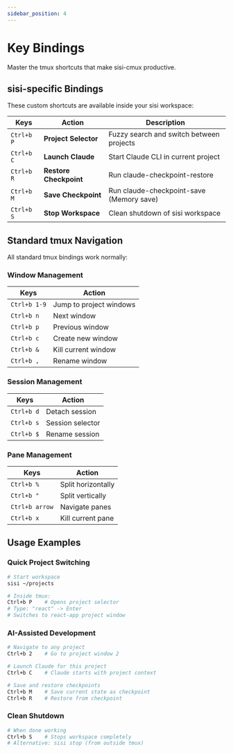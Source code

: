 ```yaml
---
sidebar_position: 4
---
```


# Key Bindings

Master the tmux shortcuts that make sisi-cmux productive.

## sisi-specific Bindings

These custom shortcuts are available inside your sisi workspace:

| Keys | Action | Description |
|------|--------|-------------|
| `Ctrl+b P` | **Project Selector** | Fuzzy search and switch between projects |
| `Ctrl+b C` | **Launch Claude** | Start Claude CLI in current project |
| `Ctrl+b R` | **Restore Checkpoint** | Run claude-checkpoint-restore |
| `Ctrl+b M` | **Save Checkpoint** | Run claude-checkpoint-save (Memory save) |
| `Ctrl+b S` | **Stop Workspace** | Clean shutdown of sisi workspace |

## Standard tmux Navigation

All standard tmux bindings work normally:

### Window Management
| Keys | Action |
|------|--------|
| `Ctrl+b 1-9` | Jump to project windows |
| `Ctrl+b n` | Next window |
| `Ctrl+b p` | Previous window |
| `Ctrl+b c` | Create new window |
| `Ctrl+b &` | Kill current window |
| `Ctrl+b ,` | Rename window |

### Session Management
| Keys | Action |
|------|--------|
| `Ctrl+b d` | Detach session |
| `Ctrl+b s` | Session selector |
| `Ctrl+b $` | Rename session |

### Pane Management
| Keys | Action |
|------|--------|
| `Ctrl+b %` | Split horizontally |
| `Ctrl+b "` | Split vertically |
| `Ctrl+b arrow` | Navigate panes |
| `Ctrl+b x` | Kill current pane |

## Usage Examples

### Quick Project Switching
```bash
# Start workspace
sisi ~/projects

# Inside tmux:
Ctrl+b P    # Opens project selector
# Type: "react" -> Enter
# Switches to react-app project window
```

### AI-Assisted Development
```bash
# Navigate to any project
Ctrl+b 2    # Go to project window 2

# Launch Claude for this project
Ctrl+b C    # Claude starts with project context

# Save and restore checkpoints
Ctrl+b M    # Save current state as checkpoint
Ctrl+b R    # Restore from checkpoint
```

### Clean Shutdown
```bash
# When done working
Ctrl+b S    # Stops workspace completely
# Alternative: sisi stop (from outside tmux)
```